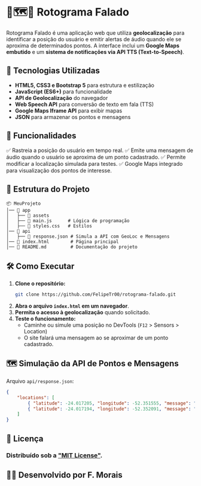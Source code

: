 # 📌🗺️🧭 Rotograma Falado

Rotograma Falado é uma aplicação web que utiliza **geolocalização** para identificar a posição do usuário e emitir alertas de áudio quando ele se aproxima de determinados pontos. A interface inclui um **Google Maps embutido** e um **sistema de notificações via API TTS (Text-to-Speech)**.

## 🚀 Tecnologias Utilizadas
- **HTML5, CSS3 e Bootstrap 5** para estrutura e estilização
- **JavaScript (ES6+)** para funcionalidade
- **API de Geolocalização** do navegador
- **Web Speech API** para conversão de texto em fala (TTS)
- **Google Maps Iframe API** para exibir mapas
- **JSON** para armazenar os pontos e mensagens

## 🎯 Funcionalidades
✅ Rastreia a posição do usuário em tempo real.
✅ Emite uma mensagem de áudio quando o usuário se aproxima de um ponto cadastrado.
✅ Permite modificar a localização simulada para testes.
✅ Google Maps integrado para visualização dos pontos de interesse.

## 📂 Estrutura do Projeto
```
📦 MeuProjeto
│── 📂 app
│   ├── 📂 assets
│   ├── 📜 main.js      # Lógica de programação 
│   ├── 📜 styles.css   # Estilos
│── 📂 api
│   ├── 📜 response.json # Simula a API com GeoLoc e Mensagens
│── 📜 index.html        # Página principal
│── 📜 README.md         # Documentação do projeto
```

## 🛠️ Como Executar
1. **Clone o repositório:**
   ```bash
   git clone https://github.com/FelipeTr00/rotograma-falado.git
   ```
2. **Abra o arquivo `index.html` em um navegador**.
3. **Permita o acesso à geolocalização** quando solicitado.
4. **Teste o funcionamento:**
   - Caminhe ou simule uma posição no DevTools (`F12` > Sensors > Location)
   - O site falará uma mensagem ao se aproximar de um ponto cadastrado.

## 🗺️ Simulação da API de Pontos e Mensagens
Arquivo `api/response.json`:
```json
{
    "locations": [
        { "latitude": -24.017205, "longitude": -52.351555, "message": "Bem-vindo ao ponto 1" },
        { "latitude": -24.017194, "longitude": -52.352091, "message": "Você chegou ao ponto 2" }
    ]
}
```

## 📄 Licença
### Distribuído sob a ["MIT License"](/LICENSE.txt).


## 👨‍💻 **Desenvolvido por F. Morais**
